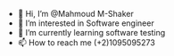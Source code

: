 - 👋 Hi, I’m @Mahmoud M-Shaker
- 👀 I’m interested in Software engineer
- 🌱 I’m currently learning software testing
- 📫 How to reach me (+2)1095095273

<!---
MahmoudM-Shaker/MahmoudM-Shaker is a ✨ special ✨ repository because its `README.md` (this file) appears on your GitHub profile.
You can click the Preview link to take a look at your changes.
--->
